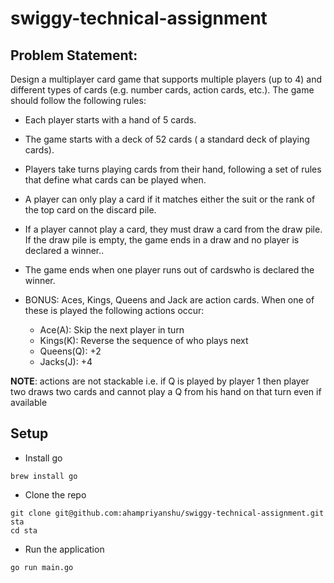 # swiggy-technical-assignment

## Problem Statement:
Design a multiplayer card game that supports multiple players (up to 4) and different types of cards (e.g. number cards, action cards, etc.). The game should follow the following rules:

- Each player starts with a hand of 5 cards.

- The game starts with a deck of 52 cards ( a standard deck of playing cards).

- Players take turns playing cards from their hand, following a set of rules that define what cards can be played when.

- A player can only play a card if it matches either the suit or the rank of the top card on the discard pile.

- If a player cannot play a card, they must draw a card from the draw pile. If the draw pile is empty, the game ends in a draw and no player is declared a winner..

- The game ends when one player runs out of cardswho is declared the winner.

- BONUS: Aces, Kings, Queens and Jack are action cards. When one of these is played the following actions occur:
    - Ace(A): Skip the next player in turn
    - Kings(K): Reverse the sequence of who plays next 
    - Queens(Q): +2
    - Jacks(J): +4

**NOTE**: actions are not stackable i.e. if Q is played by player 1 then player two draws two cards and cannot play a Q from his hand on that turn even if available

## Setup


* Install go
```
brew install go
```

* Clone the repo
```
git clone git@github.com:ahampriyanshu/swiggy-technical-assignment.git sta
cd sta
```

* Run the application
```
go run main.go
```

